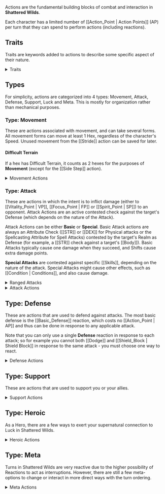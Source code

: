 Actions are the fundamental building blocks of combat and interaction in **Shattered Wilds**.

Each character has a limited number of [[Action_Point | Action Points]] (AP) per turn that they can spend to perform actions (including reactions).

## Traits

Traits are keywords added to actions to describe some specific aspect of their nature.

<details>
  <summary>Traits</summary>
  {% list "Trait", "title", "target" "Action" %}
</details>

## Types

For simplicity, actions are categorized into 4 types: Movement, Attack, Defense, Support, Luck and Meta. This is mostly for organization rather than mechanical purposes.

### Type: Movement

These are actions associated with movement, and can take several forms. All movement forms can move at least 1 Hex, regardless of the character's Speed. Unused movement from the [[Stride]] action can be saved for later.

#### Difficult Terrain

If a hex has Difficult Terrain, it counts as 2 hexes for the purposes of **Movement** (except for the [[Side Step]] action).

<details>
  <summary>Movement Actions</summary>
  {% list "Action", "title", "type" "Movement" %}
</details>

### Type: Attack

These are actions in which the intent is to inflict damage (either to [[Vitality_Point | VP]], [[Focus_Point | FP]] or [[Spirit_Point | SP]]) to an opponent. Attack Actions are an active contested check against the target's Defense (which depends on the nature of the Attack).

Attack Actions can be either **Basic** or **Special**. Basic Attack actions are always an Attribute Check ([[STR]] or [[DEX]] for Physical attacks or the Spellcasting Attribute for Spell Attacks) contested by the target's Realm as Defense (for example, a [[STR]] check against a target's [[Body]]). Basic Attacks typically cause one damage when they succeed, and Shifts cause extra damage points.

**Special Attacks** are contested against specific [[Skills]], depending on the nature of the attack. Special Attacks might cause other effects, such as [[Condition | Conditions]], and also cause damage.

<details>
  <summary>Ranged Attacks</summary>

Ranged attacks will typically have to contend with a few categories of [[Circumstance Modifier | CMs]], such as:

#### Range Increments

A ranged (or thrown) weapon will be listed with its base range in hexes (for example, a thrown **Dagger** has a base range of `3m`, while a **Bow** has a base range of `12m`). However it is entirely possible to attempt to hit a target further than the base range. To do so, apply a **Range Increment** [[Circumstance Modifier | CM]] based on the number of range increments in excess of the base range. The range increment is equal to `min(1, floor([base range] / 2))`, and each range increment will incur a `-3` [[Circumstance Modifier | CM]] to the **Attack Check**.

So for example, attempting to throw a **Javelin** (range: `6` hexes, increment: `3` hexes) against a target 10 hexes away will incur a `-6` penalty.

The [[Aim]] action can be used to reduce the range increment by `1` (min `0`).

#### Passive Cover

When there is not a clear line of sight for a ranged attack, there are enemies or allies in the way, or the target is adjacent to a wall, you automatically benefit from Passive Cover against ranged attacks.

Passive Cover will grant you a [[Circumstance Modifier | CM]] to your **Basic Body Defense** against **Ranged Attacks**:

{% list "Cover", "order" %}

If the line of sight is completely obstructed, obviously the attack cannot be performed at all (regardless of the [[Disregard Cover]] feat).

Note that on top of the **Passive Cover**, a target might want to react with the [[Take Cover]] reaction when applicable.

#### High-Ground Advantage

In situations where the attacker and the target are not at the same elevation, count the elevation increments between them and apply the following formula, with the advantage being to the character on the high ground.

```text
  CM = floor([height increment] / 2)
```

</details>

<details>
  <summary>Attack Actions</summary>
  {% list "Action", "title", "type" "Attack" %}
</details>

## Type: Defense

These are actions that are used to defend against attacks. The most basic defense is the [[Basic_Defense]] reaction, which costs no [[Action_Point | AP]] and thus can be done in response to any applicable attack.

Note that you can only use a single **Defense** reaction in response to each attack; so for example you cannot both [[Dodge]] and [[Shield_Block | Shield Block]] in response to the same attack - you must choose one way to react.

<details>
  <summary>Defense Actions</summary>
  {% list "Action", "title", "type" "Defense" %}
</details>

## Type: Support

These are actions that are used to support you or your allies.

<details>
  <summary>Support Actions</summary>
  {% list "Action", "title", "type" "Support" %}
</details>

## Type: Heroic

As a Hero, there are a few ways to exert your supernatural connection to Luck in Shattered Wilds.

<details>
  <summary>Heroic Actions</summary>
  {% list "Action", "title", "type" "Heroic" %}
</details>

## Type: Meta

Turns in Shattered Wilds are very reactive due to the higher possibility of Reactions to act as interruptions. However, there are still a few meta-options to change or interact in more direct ways with the turn ordering.

<details>
  <summary>Meta Actions</summary>
  {% list "Action", "title", "type" "Meta" %}
</details>

